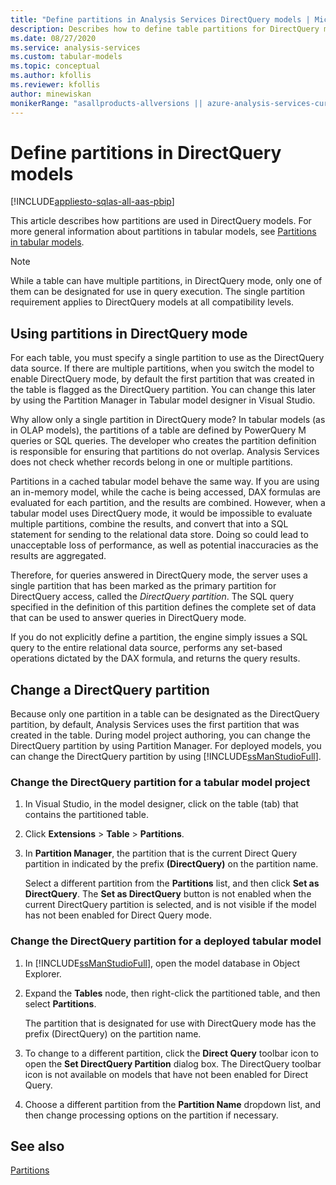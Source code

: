 ```yaml
---
title: "Define partitions in Analysis Services DirectQuery models | Microsoft Docs"
description: Describes how to define table partitions for DirectQuery models.
ms.date: 08/27/2020
ms.service: analysis-services
ms.custom: tabular-models
ms.topic: conceptual
ms.author: kfollis
ms.reviewer: kfollis
author: minewiskan
monikerRange: "asallproducts-allversions || azure-analysis-services-current || power-bi-premium-current || >= sql-analysis-services-2016"
---
```

# Define partitions in DirectQuery models

[!INCLUDE[appliesto-sqlas-all-aas-pbip](../includes/appliesto-sqlas-all-aas-pbip.md)]

This article describes how partitions are used in DirectQuery models. For more general information about partitions in tabular models, see [Partitions in tabular models](../../analysis-services/tabular-models/partitions-ssas-tabular.md).  
  
> [!NOTE]  
> While a table can have multiple partitions, in DirectQuery mode, only one of them can be designated for use in query execution. The single partition requirement applies to DirectQuery models at all compatibility levels.  
  
## Using partitions in DirectQuery mode

For each table, you must specify a single partition to use as the DirectQuery data source.  If there are multiple partitions, when you switch the model to enable DirectQuery mode, by default the first partition that was created in the table is flagged as the DirectQuery partition. You can change this later by using the Partition Manager in Tabular model designer in Visual Studio.  
  
Why allow only a single partition in DirectQuery mode? In tabular models (as in OLAP models), the partitions of a table are defined by PowerQuery M queries or SQL queries. The developer who creates the partition definition is responsible for ensuring that partitions do not overlap. Analysis Services does not check whether records belong in one or multiple partitions.  
  
Partitions in a cached tabular model behave the same way. If you are using an in-memory model, while the cache is being accessed, DAX formulas are evaluated for each partition, and the results are combined. However, when a tabular model uses DirectQuery mode, it would be impossible to evaluate multiple partitions, combine the results, and convert that into a SQL statement for sending to the relational data store. Doing so could lead to unacceptable loss of performance, as well as potential inaccuracies as the results are aggregated.  
  
Therefore, for queries answered in DirectQuery mode, the server uses a single partition that has been marked as the primary partition for DirectQuery access, called the *DirectQuery partition*.  The SQL query specified in the definition of this partition defines the complete set of data that can be used to answer queries in DirectQuery mode.  
  
If you do not explicitly define a partition, the engine simply issues a SQL query to the entire relational data source, performs any set-based operations dictated by the DAX formula, and returns the query results.  

## Change a DirectQuery partition

Because only one partition in a table can be designated as the DirectQuery partition, by default, Analysis Services uses the first partition that was created in the table. During model project authoring, you can change the DirectQuery partition by using Partition Manager. For deployed models, you can change the DirectQuery partition by using [!INCLUDE[ssManStudioFull](../includes/ssmanstudiofull-md.md)].  
  
### Change the DirectQuery partition for a tabular model project  
  
1. In Visual Studio, in the model designer, click on the table (tab) that contains the partitioned table.  
  
2. Click **Extensions** > **Table** > **Partitions**.  
  
3. In **Partition Manager**, the partition that is the current Direct Query partition in indicated by the prefix **(DirectQuery)** on the partition name.  
  
   Select a different partition from the **Partitions** list, and then click **Set as DirectQuery**. The **Set as DirectQuery** button is not enabled when the current DirectQuery partition is selected, and is not visible if the model has not been enabled for Direct Query mode.  
  
### Change the DirectQuery partition for a deployed tabular model  
  
1. In [!INCLUDE[ssManStudioFull](../includes/ssmanstudiofull-md.md)], open the model database in Object Explorer.  
  
2. Expand the **Tables** node, then right-click the partitioned table, and then select **Partitions**.  
  
     The partition that is designated for use with DirectQuery mode has the prefix (DirectQuery) on the partition name.  
  
3. To change to a different partition, click the **Direct Query** toolbar icon to open the **Set DirectQuery Partition** dialog box. The DirectQuery toolbar icon is not available on models that have not been enabled for Direct Query.  
  
4. Choose a different partition from the **Partition Name** dropdown list, and then change processing options on the partition if necessary.  

## See also

[Partitions](../../analysis-services/tabular-models/partitions-ssas-tabular.md)  
